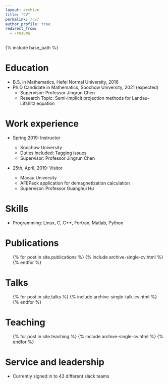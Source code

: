 ```yaml
---
layout: archive
title: "CV"
permalink: /cv/
author_profile: true
redirect_from:
  - /resume
---
```


{% include base_path %}

Education
======
* B.S. in Mathematics, Hefei Normal University, 2016
* Ph.D Candidate in Mathematics, Soochow University, 2021 (expected)
  * Supervisor: Professor Jingrun Chen
  * Research Topic: Semi-implicit projection methods for Landau-Lifshitz equation

Work experience
======
* Spring 2019: Instructor
  * Soochow University
  * Duties included: Tagging issues
  * Supervisor: Professor Jingrun Chen

* 25th, April, 2019: Visitor
  * Macau University
  * AFEPack application for demagnetization calculation
  * Supervisor: Professor Guanghui Hu
  
Skills
======
* Programming: Linux, C, C++, Fortran, Matlab, Python

Publications
======
  <ul>{% for post in site.publications %}
    {% include archive-single-cv.html %}
  {% endfor %}</ul>
  
Talks
======
  <ul>{% for post in site.talks %}
    {% include archive-single-talk-cv.html %}
  {% endfor %}</ul>
  
Teaching
======
  <ul>{% for post in site.teaching %}
    {% include archive-single-cv.html %}
  {% endfor %}</ul>
  
Service and leadership
======
* Currently signed in to 43 different slack teams

